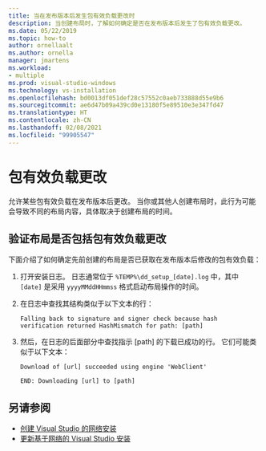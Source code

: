```yaml
---
title: 当在发布版本后发生包有效负载更改时
description: 当创建布局时，了解如何确定是否在发布版本后发生了包有效负载更改。
ms.date: 05/22/2019
ms.topic: how-to
author: ornellaalt
ms.author: ornella
manager: jmartens
ms.workload:
- multiple
ms.prod: visual-studio-windows
ms.technology: vs-installation
ms.openlocfilehash: bd0013df051def28c57552c0aeb733888d55e9b6
ms.sourcegitcommit: ae6d47b09a439cd0e13180f5e89510e3e347fd47
ms.translationtype: HT
ms.contentlocale: zh-CN
ms.lasthandoff: 02/08/2021
ms.locfileid: "99905547"
---
```

# <a name="package-payload-changes"></a>包有效负载更改

允许某些包有效负载在发布版本后更改。 当你或其他人创建布局时，此行为可能会导致不同的布局内容，具体取决于创建布局的时间。

## <a name="verify-that-a-layout-includes-package-payload-changes"></a>验证布局是否包括包有效负载更改

下面介绍了如何确定先前创建的布局是否已获取在发布版本后修改的包有效负载：

1. 打开安装日志。 日志通常位于 `%TEMP%\dd_setup_[date].log` 中，其中 `[date]` 是采用 `yyyyMMddHHmmss` 格式启动布局操作的时间。

2. 在日志中查找其结构类似于以下文本的行：

    `Falling back to signature and signer check because hash verification returned HashMismatch for path: [path]`

3. 然后，在日志的后面部分中查找指示 [path] 的下载已成功的行。 它们可能类似于以下文本：

    `Download of [url] succeeded using engine 'WebClient'`

    `END: Downloading [url] to [path]`

## <a name="see-also"></a>另请参阅

* [创建 Visual Studio 的网络安装](create-a-network-installation-of-visual-studio.md)
* [更新基于网络的 Visual Studio 安装](update-a-network-installation-of-visual-studio.md)
